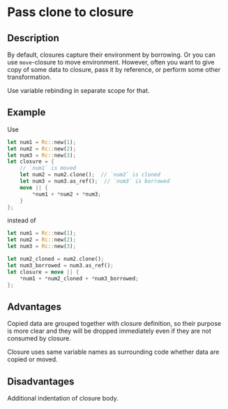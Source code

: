 # Pass clone to closure

## Description

By default, closures capture their environment by borrowing. Or you can use `move`-closure
to move environment. However, often you want to give copy of some data to closure, pass it
by reference, or perform some other transformation.

Use variable rebinding in separate scope for that.


## Example

Use

```rust
let num1 = Rc::new(1);
let num2 = Rc::new(2);
let num3 = Rc::new(3);
let closure = {
    // `num1` is moved
    let num2 = num2.clone();  // `num2` is cloned
    let num3 = num3.as_ref();  // `num3` is borrowed
    move || {
        *num1 + *num2 + *num3;
    }
};
```

instead of

```rust
let num1 = Rc::new(1);
let num2 = Rc::new(2);
let num3 = Rc::new(3);

let num2_cloned = num2.clone();
let num3_borrowed = num3.as_ref();
let closure = move || {
	*num1 + *num2_cloned + *num3_borrowed;
};
```


## Advantages

Copied data are grouped together with closure definition, so their purpose is more clear
and they will be dropped immediately even if they are not consumed by closure.

Closure uses same variable names as surrounding code whether data are copied or moved.


## Disadvantages

Additional indentation of closure body.

